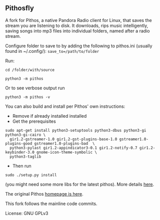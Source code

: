 Pithosfly
------

A fork for Pithos, a native Pandora Radio client for Linux, that saves the stream you are listening to disk.
It downloads, rips music intelligently, saving songs into mp3 files into individual folders, named after a radio stream.

Configure folder to save to by adding the following to pithos.ini (usually found in ~/.config/):
`save_to=/path/to/folder`

Run:

`cd /folder/with/source`

`python3 -m pithos`

Or to see verbose output run

`python3 -m pithos -v`

You can also build and install per Pithos' own instructions:
* Remove if already installed installed
* Get the prerequisites
```
sudo apt-get install python3-setuptools python3-dbus python3-gi python3-gi-cairo \
  gir1.2-gstreamer-1.0 gir1.2-gst-plugins-base-1.0 gstreamer1.0-plugins-good gstreamer1.0-plugins-bad  \
  python3-pylast gir1.2-appindicator3-0.1 gir1.2-notify-0.7 gir1.2-keybinder-3.0 gnome-icon-theme-symbolic \
  python3-taglib
```

* Then run

`sudo ./setup.py install`

(you might need some more libs for the latest pithos). More details [here](https://github.com/pithos/pithos/wiki/Installing-from-Source).

The original Pithos [homepage is here](http://pithos.github.io).

This fork follows the mainline code commits.

License: GNU GPLv3
